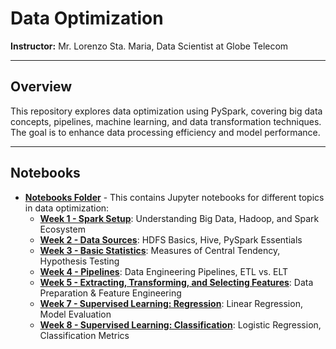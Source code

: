 # Data Optimization
**Instructor:** Mr. Lorenzo Sta. Maria, Data Scientist at Globe Telecom

---

## Overview
This repository explores data optimization using PySpark, covering big data concepts, pipelines, machine learning, and data transformation techniques. The goal is to enhance data processing efficiency and model performance.

---

## Notebooks
- **[Notebooks Folder](/notebooks/)** - This contains Jupyter notebooks for different topics in data optimization:
  - **[Week 1 - Spark Setup](notebooks/salvadorl_week1.ipynb)**: Understanding Big Data, Hadoop, and Spark Ecosystem
  - **[Week 2 - Data Sources](notebooks/salvadorl_week2.ipynb)**: HDFS Basics, Hive, PySpark Essentials
  - **[Week 3 - Basic Statistics](notebooks/salvadorl_week3.ipynb)**: Measures of Central Tendency, Hypothesis Testing
  - **[Week 4 - Pipelines](notebooks/salvadorl_week4.ipynb)**: Data Engineering Pipelines, ETL vs. ELT
  - **[Week 5 - Extracting, Transforming, and Selecting Features](notebooks/salvadorl_week5.ipynb)**: Data Preparation & Feature Engineering
  - **[Week 7 - Supervised Learning: Regression](notebooks/salvadorl_week7.ipynb)**: Linear Regression, Model Evaluation
  - **[Week 8 - Supervised Learning: Classification](notebooks/salvadorl_week8.ipynb)**: Logistic Regression, Classification Metrics
